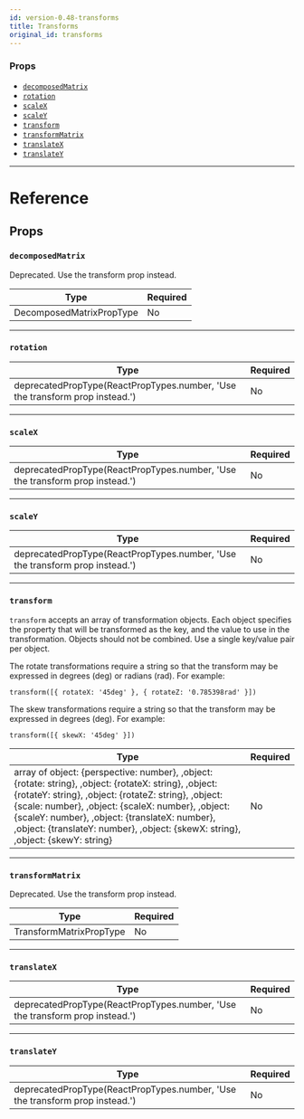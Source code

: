 ```yaml
---
id: version-0.48-transforms
title: Transforms
original_id: transforms
---
```

### Props

- [`decomposedMatrix`](transforms.md#decomposedmatrix)
- [`rotation`](transforms.md#rotation)
- [`scaleX`](transforms.md#scalex)
- [`scaleY`](transforms.md#scaley)
- [`transform`](transforms.md#transform)
- [`transformMatrix`](transforms.md#transformmatrix)
- [`translateX`](transforms.md#translatex)
- [`translateY`](transforms.md#translatey)






---

# Reference

## Props

### `decomposedMatrix`

Deprecated. Use the transform prop instead.

| Type | Required |
| - | - |
| DecomposedMatrixPropType | No |




---

### `rotation`



| Type | Required |
| - | - |
| deprecatedPropType(ReactPropTypes.number, 'Use the transform prop instead.') | No |




---

### `scaleX`



| Type | Required |
| - | - |
| deprecatedPropType(ReactPropTypes.number, 'Use the transform prop instead.') | No |




---

### `scaleY`



| Type | Required |
| - | - |
| deprecatedPropType(ReactPropTypes.number, 'Use the transform prop instead.') | No |




---

### `transform`

`transform` accepts an array of transformation objects. Each object specifies
the property that will be transformed as the key, and the value to use in the
transformation. Objects should not be combined. Use a single key/value pair
per object.

The rotate transformations require a string so that the transform may be
expressed in degrees (deg) or radians (rad). For example:

`transform([{ rotateX: '45deg' }, { rotateZ: '0.785398rad' }])`

The skew transformations require a string so that the transform may be
expressed in degrees (deg). For example:

`transform([{ skewX: '45deg' }])`

| Type | Required |
| - | - |
| array of object: {perspective: number}, ,object: {rotate: string}, ,object: {rotateX: string}, ,object: {rotateY: string}, ,object: {rotateZ: string}, ,object: {scale: number}, ,object: {scaleX: number}, ,object: {scaleY: number}, ,object: {translateX: number}, ,object: {translateY: number}, ,object: {skewX: string}, ,object: {skewY: string} | No |




---

### `transformMatrix`

Deprecated. Use the transform prop instead.

| Type | Required |
| - | - |
| TransformMatrixPropType | No |




---

### `translateX`



| Type | Required |
| - | - |
| deprecatedPropType(ReactPropTypes.number, 'Use the transform prop instead.') | No |




---

### `translateY`



| Type | Required |
| - | - |
| deprecatedPropType(ReactPropTypes.number, 'Use the transform prop instead.') | No |






